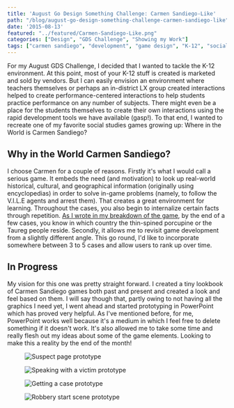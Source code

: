 ```yaml
---
title: 'August Go Design Something Challenge: Carmen Sandiego-Like'
path: "/blog/august-go-design-something-challenge-carmen-sandiego-like"
date: '2015-08-13'
featured: "../featured/Carmen-Sandiego-Like.png"
categories: ["Design", "GDS Challenge", "Showing my Work"]
tags: ["carmen sandiego", "development", "game design", "K-12", "social studies"]
---
```


For my August GDS Challenge, I decided that I wanted to tackle the K-12 environment. At this point, most of your K-12 stuff is created is marketed and sold by vendors. But I can easily envision an environment where teachers themselves or perhaps an in-district LX group created interactions helped to create performance-centered interactions to help students practice performance on any number of subjects. There might even be a place for the students themselves to create their own interactions using the rapid development tools we have available (gasp!). To that end, I wanted to recreate one of my favorite social studies games growing up: Where in the World is Carmen Sandiego?

## Why in the World Carmen Sandiego?

I choose Carmen for a couple of reasons. Firstly it's what I would call a serious game. It embeds the need (and motivation) to look up real-world historical, cultural, and geographical information (originally using encyclopedias) in order to solve in-game problems (namely, to follow the V.I.L.E agents and arrest them). That creates a great environment for learning. Throughout the cases, you also begin to internalize certain facts through repetition. [As I wrote in my breakdown of the game](/blog/throwback-thursday-3-design-lessons-learned-from-where-in-the-world-is-carmen-sandiego/), by the end of a few cases, you know in which country the thin-spined porcupine or the Taureg people reside. Secondly, it allows me to revisit game development from a slightly different angle. This go round, I'd like to incorporate somewhere between 3 to 5 cases and allow users to rank up over time.

## In Progress

My vision for this one was pretty straight forward. I created a tiny lookbook of Carmen Sandiego games both past and present and created a look and feel based on them. I will say though that, partly owing to not having all the graphics I need yet, I went ahead and started prototyping in PowerPoint which has proved very helpful. As I've mentioned before, for me, PowerPoint works well because it's a medium in which I feel free to delete something if it doesn't work. It's also allowed me to take some time and really flesh out my ideas about some of the game elements. Looking to make this a reality by the end of the month!

<figure>
  <img
    sizes="(max-width: 810px) 100vw, 810px"
    srcset="https://res.cloudinary.com/dhdaswa6t/image/upload/f_auto,q_60,w_203/v1530396697/blog/Slide8.png 203w,
            https://res.cloudinary.com/dhdaswa6t/image/upload/f_auto,q_60,w_405/v1530396697/blog/Slide8.png 405w,
            https://res.cloudinary.com/dhdaswa6t/image/upload/f_auto,q_60,w_810/v1530396697/blog/Slide8.png 810w,
            https://res.cloudinary.com/dhdaswa6t/image/upload/f_auto,q_60,w_1215/v1530396697/blog/Slide8.png 1215w"
    src="https://res.cloudinary.com/dhdaswa6t/image/upload/f_auto,q_60,w_810/v1530396697/blog/Slide8.png"
    alt="Suspect page prototype"/>
</figure>

<figure>
  <img
    sizes="(max-width: 810px) 100vw, 810px"
    srcset="https://res.cloudinary.com/dhdaswa6t/image/upload/f_auto,q_60,w_203/v1530396697/blog/Slide11.png 203w,
            https://res.cloudinary.com/dhdaswa6t/image/upload/f_auto,q_60,w_405/v1530396697/blog/Slide11.png 405w,
            https://res.cloudinary.com/dhdaswa6t/image/upload/f_auto,q_60,w_810/v1530396697/blog/Slide11.png 810w,
            https://res.cloudinary.com/dhdaswa6t/image/upload/f_auto,q_60,w_1215/v1530396697/blog/Slide11.png 1215w"
    src="https://res.cloudinary.com/dhdaswa6t/image/upload/f_auto,q_60,w_810/v1530396697/blog/Slide11.png"
    alt="Speaking with a victim prototype" />
</figure>

<figure>
  <img
    sizes="(max-width: 810px) 100vw, 810px"
    srcset="https://res.cloudinary.com/dhdaswa6t/image/upload/f_auto,q_60,w_203/v1530396697/blog/Slide3.png 203w,
            https://res.cloudinary.com/dhdaswa6t/image/upload/f_auto,q_60,w_405/v1530396697/blog/Slide3.png 405w,
            https://res.cloudinary.com/dhdaswa6t/image/upload/f_auto,q_60,w_810/v1530396697/blog/Slide3.png 810w,
            https://res.cloudinary.com/dhdaswa6t/image/upload/f_auto,q_60,w_1215/v1530396697/blog/Slide3.png 1215w"
    src="https://res.cloudinary.com/dhdaswa6t/image/upload/f_auto,q_60,w_810/v1530396697/blog/Slide3.png"
    alt="Getting a case prototype" />
</figure>

<figure>
  <img
    sizes="(max-width: 810px) 100vw, 810px"
    srcset="https://res.cloudinary.com/dhdaswa6t/image/upload/f_auto,q_60,w_203/v1530396697/blog/Slide5.png 203w,
            https://res.cloudinary.com/dhdaswa6t/image/upload/f_auto,q_60,w_405/v1530396697/blog/Slide5.png 405w,
            https://res.cloudinary.com/dhdaswa6t/image/upload/f_auto,q_60,w_810/v1530396697/blog/Slide5.png 810w,
            https://res.cloudinary.com/dhdaswa6t/image/upload/f_auto,q_60,w_1215/v1530396697/blog/Slide5.png 1215w"
    src="https://res.cloudinary.com/dhdaswa6t/image/upload/f_auto,q_60,w_810/v1530396697/blog/Slide5.png"
    alt="Robbery start scene prototype" />
</figure>
